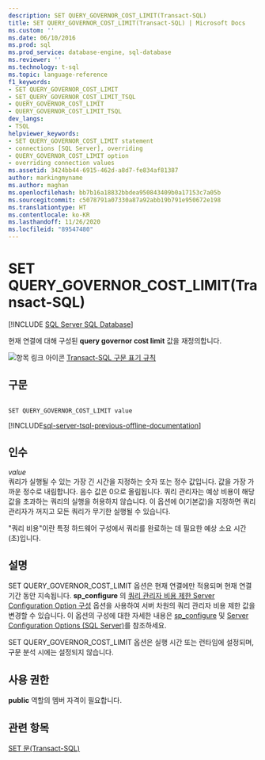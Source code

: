 ```yaml
---
description: SET QUERY_GOVERNOR_COST_LIMIT(Transact-SQL)
title: SET QUERY_GOVERNOR_COST_LIMIT(Transact-SQL) | Microsoft Docs
ms.custom: ''
ms.date: 06/10/2016
ms.prod: sql
ms.prod_service: database-engine, sql-database
ms.reviewer: ''
ms.technology: t-sql
ms.topic: language-reference
f1_keywords:
- SET QUERY_GOVERNOR_COST_LIMIT
- SET_QUERY_GOVERNOR_COST_LIMIT_TSQL
- QUERY_GOVERNOR_COST_LIMIT
- QUERY_GOVERNOR_COST_LIMIT_TSQL
dev_langs:
- TSQL
helpviewer_keywords:
- SET QUERY_GOVERNOR_COST_LIMIT statement
- connections [SQL Server], overriding
- QUERY_GOVERNOR_COST_LIMIT option
- overriding connection values
ms.assetid: 3424bb44-6915-462d-a8d7-fe834af81387
author: markingmyname
ms.author: maghan
ms.openlocfilehash: bb7b16a18832bbdea950843409b0a17153c7a05b
ms.sourcegitcommit: c5078791a07330a87a92abb19b791e950672e198
ms.translationtype: HT
ms.contentlocale: ko-KR
ms.lasthandoff: 11/26/2020
ms.locfileid: "89547480"
---
```

# <a name="set-query_governor_cost_limit-transact-sql"></a>SET QUERY_GOVERNOR_COST_LIMIT(Transact-SQL)
[!INCLUDE [SQL Server SQL Database](../../includes/applies-to-version/sql-asdb.md)]

  현재 연결에 대해 구성된 **query governor cost limit** 값을 재정의합니다.  
  
 ![항목 링크 아이콘](../../database-engine/configure-windows/media/topic-link.gif "항목 링크 아이콘") [Transact-SQL 구문 표기 규칙](../../t-sql/language-elements/transact-sql-syntax-conventions-transact-sql.md)  
  
## <a name="syntax"></a>구문  
  
```syntaxsql
  
SET QUERY_GOVERNOR_COST_LIMIT value  
```  
  
[!INCLUDE[sql-server-tsql-previous-offline-documentation](../../includes/sql-server-tsql-previous-offline-documentation.md)]

## <a name="arguments"></a>인수
 *value*  
 쿼리가 실행될 수 있는 가장 긴 시간을 지정하는 숫자 또는 정수 값입니다. 값을 가장 가까운 정수로 내림합니다. 음수 값은 0으로 올림됩니다. 쿼리 관리자는 예상 비용이 해당 값을 초과하는 쿼리의 실행을 허용하지 않습니다. 이 옵션에 0(기본값)을 지정하면 쿼리 관리자가 꺼지고 모든 쿼리가 무기한 실행될 수 있습니다.  
  
 "쿼리 비용"이란 특정 하드웨어 구성에서 쿼리를 완료하는 데 필요한 예상 소요 시간(초)입니다.  
  
## <a name="remarks"></a>설명  
 SET QUERY_GOVERNOR_COST_LIMIT 옵션은 현재 연결에만 적용되며 현재 연결 기간 동안 지속됩니다. **sp_configure** 의 [쿼리 관리자 비용 제한 Server Configuration Option 구성](../../database-engine/configure-windows/configure-the-query-governor-cost-limit-server-configuration-option.md) 옵션을 사용하여 서버 차원의 쿼리 관리자 비용 제한 값을 변경할 수 있습니다. 이 옵션의 구성에 대한 자세한 내용은 [sp_configure](../../relational-databases/system-stored-procedures/sp-configure-transact-sql.md) 및 [Server Configuration Options &#40;SQL Server&#41;](../../database-engine/configure-windows/server-configuration-options-sql-server.md)를 참조하세요.  
  
 SET QUERY_GOVERNOR_COST_LIMIT 옵션은 실행 시간 또는 런타임에 설정되며, 구문 분석 시에는 설정되지 않습니다.  
  
## <a name="permissions"></a>사용 권한  
 **public** 역할의 멤버 자격이 필요합니다.  
  
## <a name="see-also"></a>관련 항목  
 [SET 문&#40;Transact-SQL&#41;](../../t-sql/statements/set-statements-transact-sql.md)  
  
  
